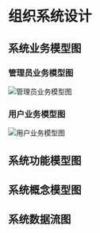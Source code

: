 # 组织系统设计
## 系统业务模型图
### 管理员业务模型图
![管理员业务模型图](assert/org-business-adminEntity.jpg)
### 用户业务模型图
![用户业务模型图](assert/org-business-userBO.jpg)

## 系统功能模型图
## 系统概念模型图
## 系统数据流图
